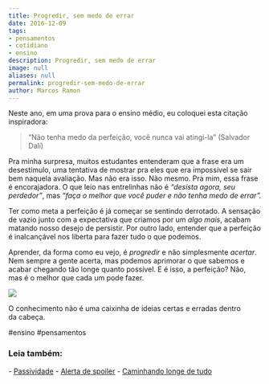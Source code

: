 ```yaml
---
title: Progredir, sem medo de errar
date: 2016-12-09
tags:
- pensamentos
- cotidiano
- ensino
description: Progredir, sem medo de errar
image: null
aliases: null
permalink: progredir-sem-medo-de-errar
author: Marcos Ramon
---
```

Neste ano, em uma prova para o ensino médio, eu coloquei esta citação inspiradora:

> “Não tenha medo da perfeição, você nunca vai atingi-la” (Salvador Dalí)

Pra minha surpresa, muitos estudantes entenderam que a frase era um desestímulo, uma tentativa de mostrar pra eles que era impossível se sair bem naquela avaliação. Mas não era isso. Não mesmo. Pra mim, essa frase é encorajadora. O que leio nas entrelinhas não é _“desista agora, seu perdedor”_, mas _“faça o melhor que você puder e não tenha medo de errar”._

Ter como meta a perfeição é já começar se sentindo derrotado. A sensação de vazio junto com a expectativa que criamos por um _algo mais_, acabam matando nosso desejo de persistir. Por outro lado, entender que a perfeição é inalcançável nos liberta para fazer tudo o que podemos.

Aprender, da forma como eu vejo, é _progredir_ e não simplesmente _acertar_. Nem sempre a gente acerta, mas podemos aprimorar o que sabemos e acabar chegando tão longe quanto possível. E é isso, a perfeição? Não, mas é o melhor que cada um pode fazer.

<img src="/assets/img/progredir,-sem-medo-de errar-medium.png">

O conhecimento não é uma caixinha de ideias certas e erradas dentro da cabeça.


#ensino #pensamentos

<h3>Leia também:</h3>
- <a href="/passividade">Passividade</a>
- <a href="/alerta-de-spoiler">Alerta de spoiler</a>
- <a href="/caminhando-longe-de-tudo">Caminhando longe de tudo</a>
